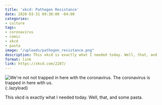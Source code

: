 ```yaml
---
title: 'xkcd: Pathogen Resistance'
date: 2020-03-31 09:38:00 -04:00
categories:
- culture
tags:
- coronavirus
- comic
- xkcd
- pasta
image: "/uploads/pathogen_resistance.png"
description: This xkcd is exactly what I needed today. Well, that, and some pasta.
format: link
link: https://xkcd.com/2287/
---
```


![We're not not trapped in here with the coronavirus. The coronavirus is trapped in here with us.](/uploads/pathogen_resistance.png){:.lazyload}

This xkcd is exactly what I needed today. Well, that, and some pasta.
